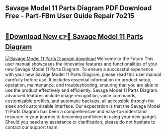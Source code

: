 ## Savage Model 11 Parts Diagram PDF Download Free - Part-FBm User Guide Repair 7o215

# <h2><a href="http://dfmzkv.blite.top/?on=Savage+Model+11+Parts+Diagram">🔗Download New 👉🔴 Savage Model 11 Parts Diagram</a></h2>

[![Savage Model 11 Parts Diagram download](https://i.imgur.com/lujVjoI.png)](http://dfmzkv.blite.top/?on=Savage+Model+11+Parts+Diagram)
Welcome to the Future This user manual showcases the innovative features and functionalities of your new Savage Model 11 Parts Diagram. To ensure a successful experience with your new Savage Model 11 Parts Diagram, please read this user manual carefully before use. It includes essential information on product setup, operation, maintenance, and troubleshooting, ensuring that you are able to use the product effectively and efficiently. Savage Model 11 Parts Diagram advanced features include image recognition, voice commands, customizable profiles, and automatic backups, all accessible through the sleek and customizable interface. Our expectation is that the Savage Model 11 Parts Diagram has been a comprehensive and easy-to-understand resource in your journey to becoming proficient in using your new gadget. Should you need any assistance or clarification, please do not hesitate to contact our support team.
